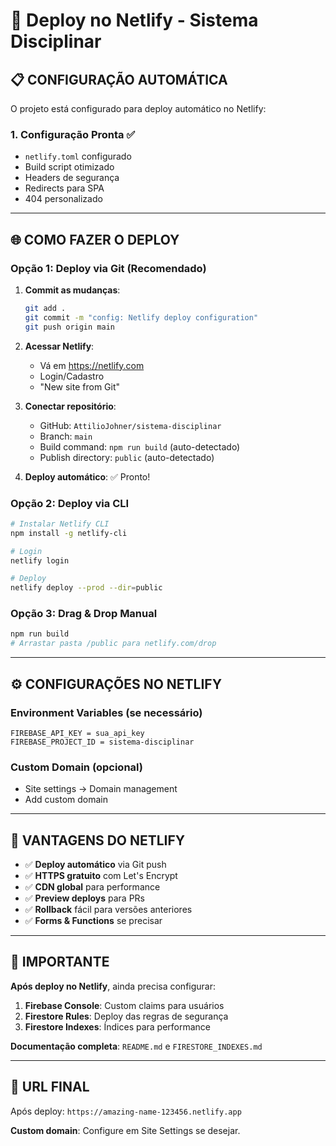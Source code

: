 # 🚀 Deploy no Netlify - Sistema Disciplinar

## 📋 CONFIGURAÇÃO AUTOMÁTICA

O projeto está configurado para deploy automático no Netlify:

### 1. **Configuração Pronta** ✅
- `netlify.toml` configurado
- Build script otimizado  
- Headers de segurança
- Redirects para SPA
- 404 personalizado

---

## 🌐 COMO FAZER O DEPLOY

### **Opção 1: Deploy via Git (Recomendado)**

1. **Commit as mudanças**:
   ```bash
   git add .
   git commit -m "config: Netlify deploy configuration"
   git push origin main
   ```

2. **Acessar Netlify**:
   - Vá em https://netlify.com
   - Login/Cadastro
   - "New site from Git"

3. **Conectar repositório**:
   - GitHub: `AttilioJohner/sistema-disciplinar`
   - Branch: `main`
   - Build command: `npm run build` (auto-detectado)
   - Publish directory: `public` (auto-detectado)

4. **Deploy automático**: ✅ Pronto!

### **Opção 2: Deploy via CLI**
```bash
# Instalar Netlify CLI
npm install -g netlify-cli

# Login
netlify login

# Deploy
netlify deploy --prod --dir=public
```

### **Opção 3: Drag & Drop Manual**
```bash
npm run build
# Arrastar pasta /public para netlify.com/drop
```

---

## ⚙️ CONFIGURAÇÕES NO NETLIFY

### **Environment Variables** (se necessário)
```
FIREBASE_API_KEY = sua_api_key
FIREBASE_PROJECT_ID = sistema-disciplinar
```

### **Custom Domain** (opcional)
- Site settings → Domain management
- Add custom domain

---

## 🔧 VANTAGENS DO NETLIFY

- ✅ **Deploy automático** via Git push
- ✅ **HTTPS gratuito** com Let's Encrypt  
- ✅ **CDN global** para performance
- ✅ **Preview deploys** para PRs
- ✅ **Rollback** fácil para versões anteriores
- ✅ **Forms & Functions** se precisar

---

## 🚨 IMPORTANTE

**Após deploy no Netlify**, ainda precisa configurar:

1. **Firebase Console**: Custom claims para usuários
2. **Firestore Rules**: Deploy das regras de segurança  
3. **Firestore Indexes**: Índices para performance

**Documentação completa**: `README.md` e `FIRESTORE_INDEXES.md`

---

## 📱 URL FINAL

Após deploy: `https://amazing-name-123456.netlify.app`

**Custom domain**: Configure em Site Settings se desejar.